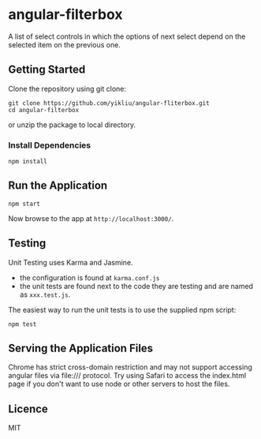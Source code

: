 # angular-filterbox

 A list of select controls in which the options of next select depend on the selected item on the previous one.

## Getting Started

Clone the repository using git clone:

```
git clone https://github.com/yikliu/angular-fliterbox.git
cd angular-filterbox
```

or unzip the package to local directory. 

### Install Dependencies

```
npm install
```


## Run the Application


```
npm start
```

Now browse to the app at `http://localhost:3000/`.


## Testing

Unit Testing uses Karma and Jasmine. 

* the configuration is found at `karma.conf.js`
* the unit tests are found next to the code they are testing and are named as `xxx.test.js`.

The easiest way to run the unit tests is to use the supplied npm script:

```
npm test
```

## Serving the Application Files

Chrome has strict cross-domain restriction and may not support accessing angular files via file:/// protocol. Try using Safari to access the index.html page if you don't want to use node or other servers to host the files. 

## Licence
MIT